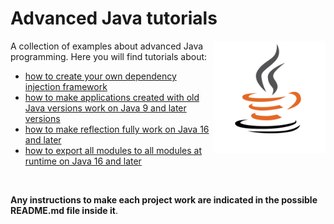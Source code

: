 # Advanced Java tutorials
<a href="https://jjbrt.github.io/advanced-java-tutorials/">
<img src="https://raw.githubusercontent.com/JJBRT/advanced-java-tutorials/master/docs/Java-logo.png" alt="Java-logo.png" height="180px" align="right"/>
</a>

A collection of examples about advanced Java programming. Here you will find tutorials about:

* [how to create your own dependency injection framework](https://dev.to/bw_software/how-to-create-your-own-dependency-injection-framework-o2l)
* [how to make applications created with old Java versions work on Java 9 and later versions](https://dev.to/bw_software/making-applications-created-with-old-java-versions-work-on-java-9-and-later-versions-19ld)
* [how to make reflection fully work on Java 16 and later](https://dev.to/jjbrt/how-to-make-reflection-fully-work-on-jdk-16-and-later-ihp)
* [how to export all modules to all modules at runtime on Java 16 and later](https://dev.to/jjbrt/how-to-avoid-resorting-to-add-exports-and-add-opens-in-jdk-16-and-later-j3m)

<br/>

**Any instructions to make each project work are indicated in the possible README.md file inside it**.
